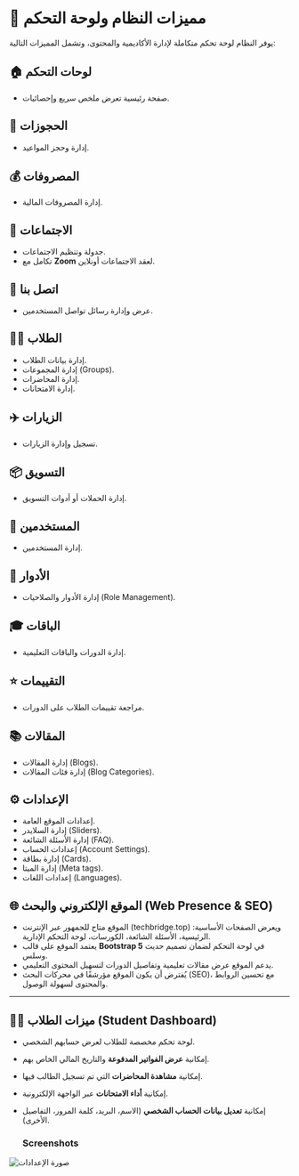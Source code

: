 
 # 📘 مميزات النظام ولوحة التحكم

يوفر النظام لوحة تحكم متكاملة لإدارة الأكاديمية والمحتوى، وتشمل المميزات التالية:

## 🏠 لوحات التحكم
- صفحة رئيسية تعرض ملخص سريع وإحصائيات.

## 📅 الحجوزات
- إدارة وحجز المواعيد.

## 💰 المصروفات
- إدارة المصروفات المالية.

## 🎥 الاجتماعات
- جدولة وتنظيم الاجتماعات.  
- تكامل مع **Zoom** لعقد الاجتماعات أونلاين.

## 💬 اتصل بنا
- عرض وإدارة رسائل تواصل المستخدمين.

## 👨‍🎓 الطلاب
- إدارة بيانات الطلاب.  
- إدارة المجموعات (Groups).
- إدارة المحاضرات.  
- إدارة الامتحانات.

## ✈️ الزيارات
- تسجيل وإدارة الزيارات.

## 📦 التسويق
- إدارة الحملات أو أدوات التسويق.

## 👥 المستخدمين
- إدارة المستخدمين.  

## 🪪 الأدوار
- إدارة الأدوار والصلاحيات (Role Management).

## 🎓 الباقات
- إدارة الدورات والباقات التعليمية.

## ⭐ التقييمات
- مراجعة تقييمات الطلاب على الدورات.

## 📚 المقالات
- إدارة المقالات (Blogs).  
- إدارة فئات المقالات (Blog Categories).

## ⚙️ الإعدادات
- إعدادات الموقع العامة.  
- إدارة السلايدر (Sliders).  
- إدارة الأسئلة الشائعة (FAQ).  
- إعدادات الحساب (Account Settings).  
- إدارة بطاقة (Cards).  
- إدارة الميتا (Meta tags).  
- إعدادات اللغات (Languages).

## 🌐 الموقع الإلكتروني والبحث (Web Presence & SEO)

- الموقع متاح للجمهور عبر الإنترنت (techbridge.top) ويعرض الصفحات الأساسية: الرئيسية، الأسئلة الشائعة، الكورسات، لوحة التحكم الإدارية.  
- يعتمد الموقع على قالب **Bootstrap 5** في لوحة التحكم لضمان تصميم حديث وسلس.  
- يدعم الموقع عرض مقالات تعليمية وتفاصيل الدورات لتسهيل المحتوى التعليمي.  
- يُفترض أن يكون الموقع مؤرشفًا في محركات البحث (SEO)، مع تحسين الروابط والمحتوى لسهولة الوصول.

---

## 👨‍🎓 ميزات الطلاب (Student Dashboard)

- لوحة تحكم مخصصة للطلاب لعرض حسابهم الشخصي.  
- إمكانية **عرض الفواتير المدفوعة** والتاريخ المالي الخاص بهم.  
- إمكانية **مشاهدة المحاضرات** التي تم تسجيل الطالب فيها.  
- إمكانية **أداء الامتحانات** عبر الواجهة الإلكترونية.  
- إمكانية **تعديل بيانات الحساب الشخصي** (الاسم، البريد، كلمة المرور، التفاصيل الأخرى).  

  ### Screenshots
 ![صورة الإعدادات](https://techbridge.top/public/images/setting/sAAr1Qq6ozue2Zz2Yhy4R25PEqIwPjJ06LXI8Kp9.png)

